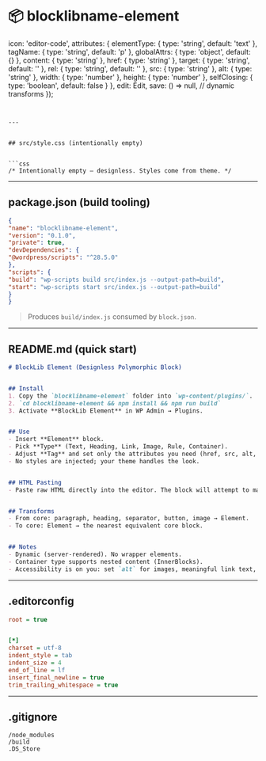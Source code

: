 # 📦 blocklibname-element
icon: 'editor-code',
attributes: {
elementType: { type: 'string', default: 'text' },
tagName: { type: 'string', default: 'p' },
globalAttrs: { type: 'object', default: {} },
content: { type: 'string' },
href: { type: 'string' }, target: { type: 'string', default: '' }, rel: { type: 'string', default: '' },
src: { type: 'string' }, alt: { type: 'string' }, width: { type: 'number' }, height: { type: 'number' },
selfClosing: { type: 'boolean', default: false }
},
edit: Edit,
save: () => null, // dynamic
transforms
});
```


---


## src/style.css (intentionally empty)


```css
/* Intentionally empty — designless. Styles come from theme. */
```


---


## package.json (build tooling)


```json
{
"name": "blocklibname-element",
"version": "0.1.0",
"private": true,
"devDependencies": {
"@wordpress/scripts": "^28.5.0"
},
"scripts": {
"build": "wp-scripts build src/index.js --output-path=build",
"start": "wp-scripts start src/index.js --output-path=build"
}
}
```


> Produces `build/index.js` consumed by `block.json`.


---


## README.md (quick start)


```md
# BlockLib Element (Designless Polymorphic Block)


## Install
1. Copy the `blocklibname-element` folder into `wp-content/plugins/`.
2. `cd blocklibname-element && npm install && npm run build`
3. Activate **BlockLib Element** in WP Admin → Plugins.


## Use
- Insert **Element** block.
- Pick **Type** (Text, Heading, Link, Image, Rule, Container).
- Adjust **Tag** and set only the attributes you need (href, src, alt, id, class, style, role, aria-*, data-*).
- No styles are injected; your theme handles the look.


## HTML Pasting
- Paste raw HTML directly into the editor. The block will attempt to map tags/attrs into its attributes via the `raw` transform.


## Transforms
- From core: paragraph, heading, separator, button, image → Element.
- To core: Element → the nearest equivalent core block.


## Notes
- Dynamic (server-rendered). No wrapper elements.
- Container type supports nested content (InnerBlocks).
- Accessibility is on you: set `alt` for images, meaningful link text, logical heading order.
```


---


## .editorconfig


```ini
root = true


[*]
charset = utf-8
indent_style = tab
indent_size = 4
end_of_line = lf
insert_final_newline = true
trim_trailing_whitespace = true
```


---


## .gitignore


```
/node_modules
/build
.DS_Store
